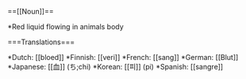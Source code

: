 ==[[Noun]]==

*Red liquid flowing in animals body

===Translations===

*Dutch: [[bloed]]
*Finnish: [[veri]]
*French: [[sang]]
*German: [[Blut]]
*Japanese: [[血]] (ち;chi)
*Korean: [[피]] (pi)
*Spanish: [[sangre]]